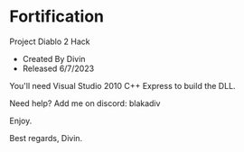 # Fortification
Project Diablo 2 Hack

+ Created By Divin
+ Released 6/7/2023

You'll need Visual Studio 2010 C++ Express to build the DLL. 

Need help? Add me on discord: blakadiv

Enjoy.

Best regards, Divin.
